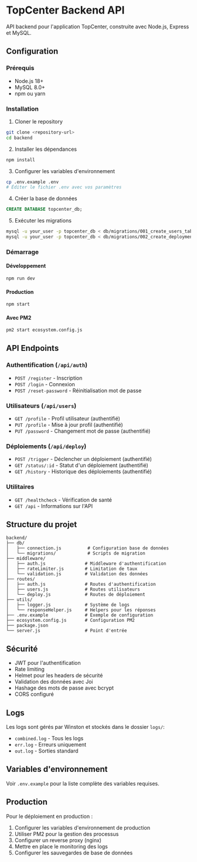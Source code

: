 
# TopCenter Backend API

API backend pour l'application TopCenter, construite avec Node.js, Express et MySQL.

## Configuration

### Prérequis
- Node.js 18+
- MySQL 8.0+
- npm ou yarn

### Installation

1. Cloner le repository
```bash
git clone <repository-url>
cd backend
```

2. Installer les dépendances
```bash
npm install
```

3. Configurer les variables d'environnement
```bash
cp .env.example .env
# Éditer le fichier .env avec vos paramètres
```

4. Créer la base de données
```sql
CREATE DATABASE topcenter_db;
```

5. Exécuter les migrations
```bash
mysql -u your_user -p topcenter_db < db/migrations/001_create_users_table.sql
mysql -u your_user -p topcenter_db < db/migrations/002_create_deployments_table.sql
```

### Démarrage

#### Développement
```bash
npm run dev
```

#### Production
```bash
npm start
```

#### Avec PM2
```bash
pm2 start ecosystem.config.js
```

## API Endpoints

### Authentification (`/api/auth`)
- `POST /register` - Inscription
- `POST /login` - Connexion
- `POST /reset-password` - Réinitialisation mot de passe

### Utilisateurs (`/api/users`)
- `GET /profile` - Profil utilisateur (authentifié)
- `PUT /profile` - Mise à jour profil (authentifié)
- `PUT /password` - Changement mot de passe (authentifié)

### Déploiements (`/api/deploy`)
- `POST /trigger` - Déclencher un déploiement (authentifié)
- `GET /status/:id` - Statut d'un déploiement (authentifié)
- `GET /history` - Historique des déploiements (authentifié)

### Utilitaires
- `GET /healthcheck` - Vérification de santé
- `GET /api` - Informations sur l'API

## Structure du projet

```
backend/
├── db/
│   ├── connection.js          # Configuration base de données
│   └── migrations/            # Scripts de migration
├── middleware/
│   ├── auth.js               # Middleware d'authentification
│   ├── rateLimiter.js        # Limitation de taux
│   └── validation.js         # Validation des données
├── routes/
│   ├── auth.js               # Routes d'authentification
│   ├── users.js              # Routes utilisateurs
│   └── deploy.js             # Routes de déploiement
├── utils/
│   ├── logger.js             # Système de logs
│   └── responseHelper.js     # Helpers pour les réponses
├── .env.example              # Exemple de configuration
├── ecosystem.config.js       # Configuration PM2
├── package.json
└── server.js                 # Point d'entrée
```

## Sécurité

- JWT pour l'authentification
- Rate limiting
- Helmet pour les headers de sécurité
- Validation des données avec Joi
- Hashage des mots de passe avec bcrypt
- CORS configuré

## Logs

Les logs sont gérés par Winston et stockés dans le dossier `logs/`:
- `combined.log` - Tous les logs
- `err.log` - Erreurs uniquement
- `out.log` - Sorties standard

## Variables d'environnement

Voir `.env.example` pour la liste complète des variables requises.

## Production

Pour le déploiement en production :

1. Configurer les variables d'environnement de production
2. Utiliser PM2 pour la gestion des processus
3. Configurer un reverse proxy (nginx)
4. Mettre en place le monitoring des logs
5. Configurer les sauvegardes de base de données

